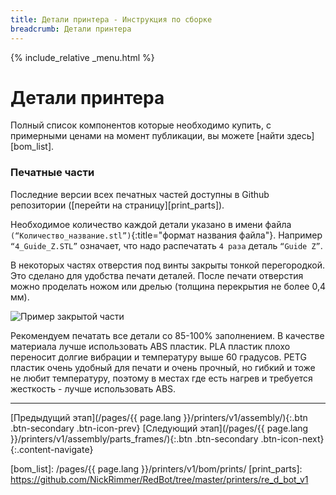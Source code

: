 ```yaml
---
title: Детали принтера - Инструкция по сборке
breadcrumb: Детали принтера
---
```


{% include_relative _menu.html %}

# Детали принтера
Полный список компонентов которые необходимо купить, с примерными ценами на момент публикации, вы можете [найти здесь][bom_list].

### Печатные части
Последние версии всех печатных частей доступны в Github репозитории ([перейти на страницу][print_parts]).

Необходимое количество каждой детали указано в имени файла `(“Количество_название.stl”)`{:title="формат названия файла"}. Например `“4_Guide_Z.STL”` означает, что надо распечатать `4 раза` деталь `“Guide Z”`.

В некоторых частях отверстия под винты закрыты тонкой перегородкой. Это сделано для удобства печати деталей. После печати отверстия можно проделать ножом или дрелью (толщина перекрытия не более 0,4 мм).

![Пример закрытой части](/assets/img/assembly/closed_holes.jpg)

Рекомендуем печатать все детали со 85-100% заполнением. В качестве материала лучше использовать ABS пластик. PLA пластик плохо переносит долгие вибрации и температуру выше 60 градусов. PETG пластик очень удобный для печати и очень прочный, но гибкий и тоже не любит температуру, поэтому в местах где есть нагрев и требуется жесткость - лучше использовать ABS.

---
[Предыдущий этап](/pages/{{ page.lang }}/printers/v1/assembly/){:.btn .btn-secondary .btn-icon-prev} [Следующий этап](/pages/{{ page.lang }}/printers/v1/assembly/parts_frames/){:.btn .btn-secondary .btn-icon-next}
{:.content-navigate}


[bom_list]: /pages/{{ page.lang }}/printers/v1/bom/prints/
[print_parts]: https://github.com/NickRimmer/RedBot/tree/master/printers/re_d_bot_v1

